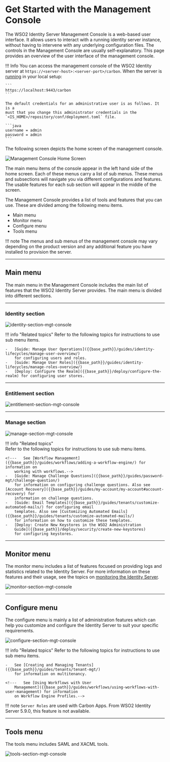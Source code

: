 # Get Started with the Management Console

The WSO2 Identity Server Management Console is a web-based user
interface. It allows users to interact with a running identity server
instance, without having to intervene with any underlying
configuration files. The controls in the Management Console are usually
self-explanatory. This page provides an overview of the user interface of the 
management console. 

!!! Info 
    You can access the management console of the WSO2 Identity
    server at `https://<server-host>:<server-port>/carbon`. When the server
    is [running]({{base_path}}/deploy/get-started/run-the-product) in your local setup:
            
    ```
    https://localhost:9443/carbon
    ```

    The default credentials for an administrative user is as follows. It is a
    must that you change this administrator credentials in the `<IS_HOME>/repository/conf/deployment.toml` file.
    
    ```java
    username = admin
    password = admin
    ```

The following screen depicts the home screen of the management console.

![Management Console Home Screen]({{base_path}}/assets/img/deploy/server_home_management_console.png)

The main menu items of the console appear in the left hand side of the 
home screen. Each of these menus carry a list of sub menus. These menus and subsections will 
navigate you via different configurations and features. The usable features for each
sub section will appear in the middle of the screen. 

The Management Console provides a list of tools and
features that you can use. These are divided among the following menu items.

-   Main menu
-   Monitor menu
-   Configure menu
-   Tools menu

!!! note
    The menus and sub menus of the management console may vary depending on the 
    product version and any additional feature you have installed to provision the
    server.

---

## Main menu

The main menu in the Management Console includes the main list of
features that the WSO2 Identity Server provides. The main menu is
divided into different sections.

---

### Identity section

![identity-section-mgt-console]({{base_path}}/assets/img/deploy/identity-section-mgt-console.png)

!!! info "Related topics"
    Refer to the following topics for instructions to use sub menu items.
    
    -   [Guide: Manage User Operations]({{base_path}}/guides/identity-lifecycles/manage-user-overview/) 
        for configuring users and roles. 
    -   [Guide: Manage User Roles]({{base_path}}/guides/identity-lifecycles/manage-roles-overview/)
    -   [Deploy: Configure the Realm]({{base_path}}/deploy/configure-the-realm) for configuring user stores.

---

### Entitlement section

![entitlement-section-mgt-console]({{base_path}}/assets/img/deploy/entitlement-section-mgt-console.png)

<!--!!! info "Related topics"
    Refer to the following topics for instructions to use sub menu items.
    
    -   See [Configuring the Policy Administration Point](TO-DO:{{base_path}}/learn/configuring-the-policy-administration-point) 
        for configuring the policy administration point.
    -   See [Configuring the Policy Decision Point](TO-DO:{{base_path}}/learn/configuring-the-policy-decision-point) 
        for configuring the policy decision point.-->

---

### Manage section

![manage-section-mgt-console]({{base_path}}/assets/img/deploy/manage-section-mgt-console.png)

!!! info "Related topics"  
    Refer to the following topics for instructions to use sub menu items.

    <!---   See [Workflow Management]({{base_path}}/guides/workflows/adding-a-workflow-engine/) for information on
        working with workflows.-->
    -   [Guide: Manage Challenge Questions]({{base_path}}/guides/password-mgt/challenge-question/)
        for information on configuring challenge questions. Also see [Account Recovery]({{base_path}}/guides/my-account/my-account#account-recovery) for
        information on challenge questions.
    -   [Guide: Email Templates]({{base_path}}/guides/tenants/customize-automated-mails/) for configuring email
        templates. Also see [Customizing Automated Emails]({{base_path}}/guides/tenants/customize-automated-mails/)
        for information on how to customize these templates.
    -   [Deploy: Create New Keystores in the WSO2 Administration
        Guide]({{base_path}}/deploy/security/create-new-keystores)
        for configuring keystores.

---

## Monitor menu

The monitor menu includes a list of features focused on providing logs
and statistics related to the Identity Server. For more
information on these features and their usage, see the topics on
[monitoring the Identity Server]({{base_path}}/deploy/monitor/monitor-the-identity-server).


![monitor-section-mgt-console]({{base_path}}/assets/img/deploy/monitor-section-mgt-console.png)

---

## Configure menu

The configure menu is mainly a list of administration features which can
help you customize and configure the Identity Server to suit your
specific requirements.

![configure-section-mgt-console]({{base_path}}/assets/img/deploy/configure-section-mgt-console.png)

!!! info "Related topics"
    Refer to the following topics for instructions to use sub menu items.

    -   See [Creating and Managing Tenants]({{base_path}}/guides/tenants/tenant-mgt/)
        for information on multitenancy.

    <!---   See [Using Workflows with User
        Management]({{base_path}}/guides/workflows/using-workflows-with-user-management) for information
        on Workflow Engine Profiles.-->
    

!!! note
    `Server Roles` are used with Carbon Apps. From WSO2 Identity Server 5.9.0, this feature is not available.

---

## Tools menu

The tools menu includes SAML and XACML tools.


![tools-section-mgt-console]({{base_path}}/assets/img/deploy/tools-section-mgt-console.png)
